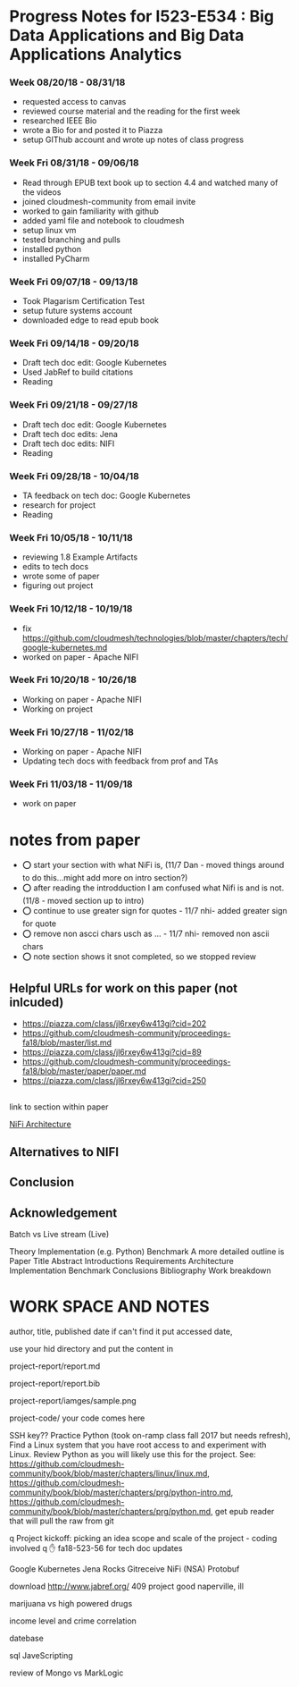  # Progress Notes for I523-E534 : Big Data Applications and Big Data Applications Analytics
### Week 08/20/18 - 08/31/18
* requested access to canvas 
* reviewed course material and the reading for the first week
* researched IEEE Bio 
* wrote a Bio for  and posted it to Piazza
* setup GIThub account and wrote up notes of class progress

### Week Fri 08/31/18 - 09/06/18

* Read through EPUB text book up to section 4.4 and watched many of the videos
* joined cloudmesh-community from email invite
* worked to gain familiarity with github
* added yaml file and notebook to cloudmesh
* setup linux vm
* tested branching and pulls
* installed python
* installed PyCharm 

### Week Fri 09/07/18 - 09/13/18

* Took Plagarism Certification Test
* setup future systems account
* downloaded edge to read epub book

### Week Fri 09/14/18 - 09/20/18

* Draft tech doc edit: Google Kubernetes
* Used JabRef to build citations
* Reading

### Week Fri 09/21/18 - 09/27/18

* Draft tech doc edit: Google Kubernetes
* Draft tech doc edits: Jena
* Draft tech doc edits: NIFI
* Reading

### Week Fri 09/28/18 - 10/04/18

* TA feedback on tech doc: Google Kubernetes
* research for project
* Reading

### Week Fri 10/05/18 - 10/11/18

* reviewing 1.8 Example Artifacts 
* edits to tech docs
* wrote some of paper
* figuring out project

### Week Fri 10/12/18 - 10/19/18

* fix https://github.com/cloudmesh/technologies/blob/master/chapters/tech/google-kubernetes.md
* worked on paper - Apache NIFI

### Week Fri 10/20/18 - 10/26/18

* Working on paper - Apache NIFI
* Working on project


### Week Fri 10/27/18 - 11/02/18

* Working on paper - Apache NIFI
* Updating tech docs with feedback from prof and TAs

### Week Fri 11/03/18 - 11/09/18
* work on paper

# notes from paper
 * :o: start your section with what NiFi is, (11/7 Dan - moved things around to do this...might add more on intro section?)
 * :o: after reading the introdduction I am confused what Nifi is and is not. (11/8 - moved section up to intro)
 * :o: continue to use greater sign for quotes - 11/7 nhi- added greater sign for quote
 * :o: remove non ascci chars usch as … - 11/7 nhi- removed non ascii chars
 * :o: note section shows it snot completed, so we stopped review

## Helpful URLs for work on this paper (not inlcuded)

* https://piazza.com/class/jl6rxey6w413gi?cid=202
* https://github.com/cloudmesh-community/proceedings-fa18/blob/master/list.md
* https://piazza.com/class/jl6rxey6w413gi?cid=89
* https://github.com/cloudmesh-community/proceedings-fa18/blob/master/paper/paper.md
* https://piazza.com/class/jl6rxey6w413gi?cid=250


## 

link to section within paper

[NiFi Architecture](#s-NiFi-Architecture)



## Alternatives to NIFI


## Conclusion

## Acknowledgement




Batch vs Live stream (Live)
 
Theory
Implementation (e.g. Python)
Benchmark
A more detailed outline is
Paper
Title
Abstract
Introductions
Requirements
Architecture
Implementation
Benchmark
Conclusions
Bibliography
Work breakdown




# WORK SPACE AND NOTES

author, title, published date if can't find it put accessed date, 

use your hid directory and put the content in 

project-report/report.md

project-report/report.bib

project-report/iamges/sample.png

project-code/   your code comes here

SSH key?? Practice Python (took on-ramp class fall 2017 but needs refresh), Find a Linux system that you have root access to and experiment with Linux. Review Python as you will likely use this for the project. See: https://github.com/cloudmesh-community/book/blob/master/chapters/linux/linux.md, https://github.com/cloudmesh-community/book/blob/master/chapters/prg/python-intro.md, https://github.com/cloudmesh-community/book/blob/master/chapters/prg/python.md, get epub reader that will pull the raw from git

q Project kickoff: picking an idea scope and scale of the project - coding involved
q :hand: fa18-523-56 for tech doc updates 

Google Kubernetes	Jena	Rocks	Gitreceive	NiFi (NSA)	Protobuf

download http://www.jabref.org/
409 project good
naperville, ill

marijuana vs high powered drugs

income level and crime correlation 

datebase 

sql JaveScripting 

review of Mongo vs MarkLogic 
